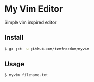 # My Vim Editor

Simple vim inspired editor

## Install

```bash
$ go get -u github.com/tzmfreedom/myvim
```

## Usage

```bash
$ myvim filename.txt
```
